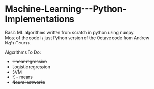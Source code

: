 # Machine-Learning---Python-Implementations
Basic ML algorithms written from scratch in python using numpy.  
Most of the code is just Python version of the Octave code from Andrew Ng's Course.

Algorithms To Do:
- ~~Linear regression~~
- ~~Logistic regression~~
- SVM
- K - means
- ~~Neural networks~~


